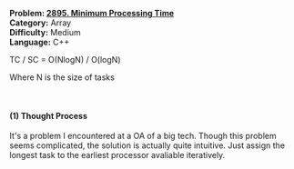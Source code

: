 <p><strong>Problem: <a href="https://leetcode.com/problems/minimum-processing-time/">2895. Minimum Processing Time</a> </strong><br>
<strong>Category:</strong> Array <br>
<strong>Difficulty:</strong> Medium <br>
<strong>Language:</strong> C++ </p>

TC / SC = O(NlogN) / O(logN)

Where N is the size of tasks

<br>

<h4>(1) Thought Process</h4>

It's a problem I encountered at a OA of a big tech. Though this problem seems complicated, the solution is actually quite intuitive. Just assign the longest task to the earliest processor avaliable iteratively.
